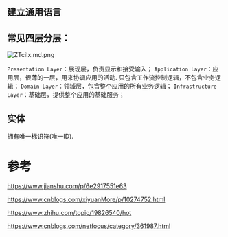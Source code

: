## 建立通用语言









## 常见四层分层：

![ZTciIx.md.png](https://s2.ax1x.com/2019/07/15/ZTciIx.md.png)

`Presentation Layer`：展现层，负责显示和接受输入；
`Application Layer`：应用层，很薄的一层，用来协调应用的活动. 只包含工作流控制逻辑，不包含业务逻辑；
`Domain Layer`：领域层，包含整个应用的所有业务逻辑；
`Infrastructure Layer`：基础层，提供整个应用的基础服务；



## 实体

拥有唯一标识符(唯一ID).







# 参考
https://www.jianshu.com/p/6e2917551e63

https://www.cnblogs.com/xiyuanMore/p/10274752.html

https://www.zhihu.com/topic/19826540/hot



https://www.cnblogs.com/netfocus/category/361987.html